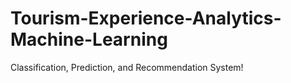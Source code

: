 # Tourism-Experience-Analytics-Machine-Learning
Classification, Prediction, and Recommendation System!
